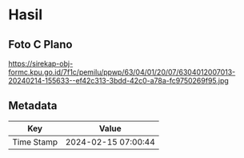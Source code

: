 # Hasil

## Foto C Plano

https://sirekap-obj-formc.kpu.go.id/7f1c/pemilu/ppwp/63/04/01/20/07/6304012007013-20240214-155633--ef42c313-3bdd-42c0-a78a-fc9750269f95.jpg


## Metadata

| Key        | Value               |
| ---------- | ------------------- |
| Time Stamp | 2024-02-15 07:00:44 |



